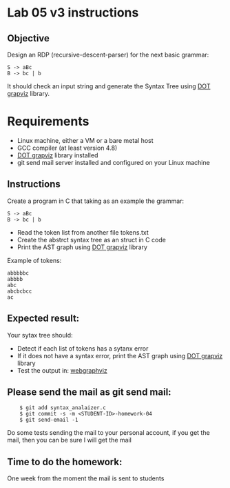 # Lab 05 v3 instructions

## Objective

Design an RDP (recursive-descent-parser) for the next basic grammar:

```
S -> aBc
B -> bc | b
```

It should check an input string and generate the Syntax Tree using [DOT
grapviz](http://www.graphviz.org) library.

# Requirements

* Linux machine, either a VM or a bare metal host
* GCC compiler (at least version 4.8)
* [DOT grapviz](http://www.graphviz.org) library installed
* git send mail server installed and configured on your Linux machine

## Instructions

Create a program in C that taking as an example the grammar:

```
S -> aBc
B -> bc | b
```

* Read the token list from another file tokens.txt
* Create the abstrct syntax tree as an struct in C code
* Print the AST graph using [DOT grapviz](http://www.graphviz.org) library

Example of tokens:

```
abbbbbc
abbbb
abc
abcbcbcc
ac
```

## Expected result:

Your sytax tree should:

* Detect if each list of tokens has a sytanx error
* If it does not have a syntax error, print the AST graph using [DOT
grapviz](http://www.graphviz.org) library
* Test the output in: [webgraphviz](http://www.webgraphviz.com/)



## Please send the mail as git send mail:

```
    $ git add syntax_analaizer.c
    $ git commit -s -m <STUDENT-ID>-homework-04
    $ git send-email -1

```
Do some tests sending the mail to your personal account, if you get the mail,
then you can be sure I will get the mail

## Time to do the homework:

One week from the moment the mail is sent to students

